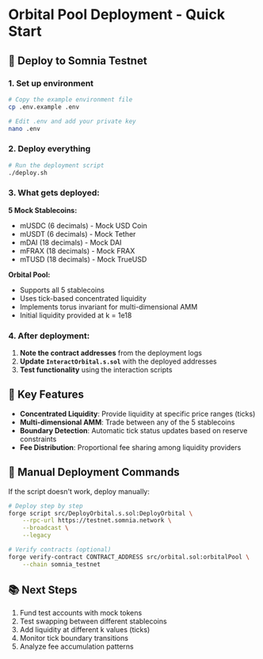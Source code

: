 # Orbital Pool Deployment - Quick Start

## 🚀 Deploy to Somnia Testnet

### 1. Set up environment
```bash
# Copy the example environment file
cp .env.example .env

# Edit .env and add your private key
nano .env
```

### 2. Deploy everything
```bash
# Run the deployment script
./deploy.sh
```

### 3. What gets deployed:

**5 Mock Stablecoins:**
- mUSDC (6 decimals) - Mock USD Coin
- mUSDT (6 decimals) - Mock Tether
- mDAI (18 decimals) - Mock DAI
- mFRAX (18 decimals) - Mock FRAX  
- mTUSD (18 decimals) - Mock TrueUSD

**Orbital Pool:**
- Supports all 5 stablecoins
- Uses tick-based concentrated liquidity
- Implements torus invariant for multi-dimensional AMM
- Initial liquidity provided at k = 1e18

### 4. After deployment:

1. **Note the contract addresses** from the deployment logs
2. **Update `InteractOrbital.s.sol`** with the deployed addresses
3. **Test functionality** using the interaction scripts

## 📖 Key Features

- **Concentrated Liquidity**: Provide liquidity at specific price ranges (ticks)
- **Multi-dimensional AMM**: Trade between any of the 5 stablecoins
- **Boundary Detection**: Automatic tick status updates based on reserve constraints
- **Fee Distribution**: Proportional fee sharing among liquidity providers

## 🔧 Manual Deployment Commands

If the script doesn't work, deploy manually:

```bash
# Deploy step by step
forge script src/DeployOrbital.s.sol:DeployOrbital \
    --rpc-url https://testnet.somnia.network \
    --broadcast \
    --legacy

# Verify contracts (optional)
forge verify-contract CONTRACT_ADDRESS src/orbital.sol:orbitalPool \
    --chain somnia_testnet
```

## 📚 Next Steps

1. Fund test accounts with mock tokens
2. Test swapping between different stablecoins
3. Add liquidity at different k values (ticks)
4. Monitor tick boundary transitions
5. Analyze fee accumulation patterns
